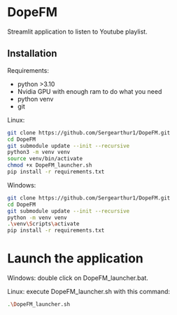 # DopeFM
Streamlit application to listen to Youtube playlist.

## Installation

Requirements:
- python >3.10
- Nvidia GPU with enough ram to do what you need
- python venv
- git


Linux:
```bash
git clone https://github.com/Sergearthur1/DopeFM.git
cd DopeFM
git submodule update --init --recursive
python3 -m venv venv
source venv/bin/activate
chmod +x DopeFM_launcher.sh
pip install -r requirements.txt
```

Windows:
```bash
git clone https://github.com/Sergearthur1/DopeFM.git
cd DopeFM
git submodule update --init --recursive
python -m venv venv
.\venv\Scripts\activate
pip install -r requirements.txt
```
# Launch the application
Windows: double click on DopeFM_launcher.bat.

Linux: execute DopeFM_launcher.sh with this command:
```bash
.\DopeFM_launcher.sh
```
